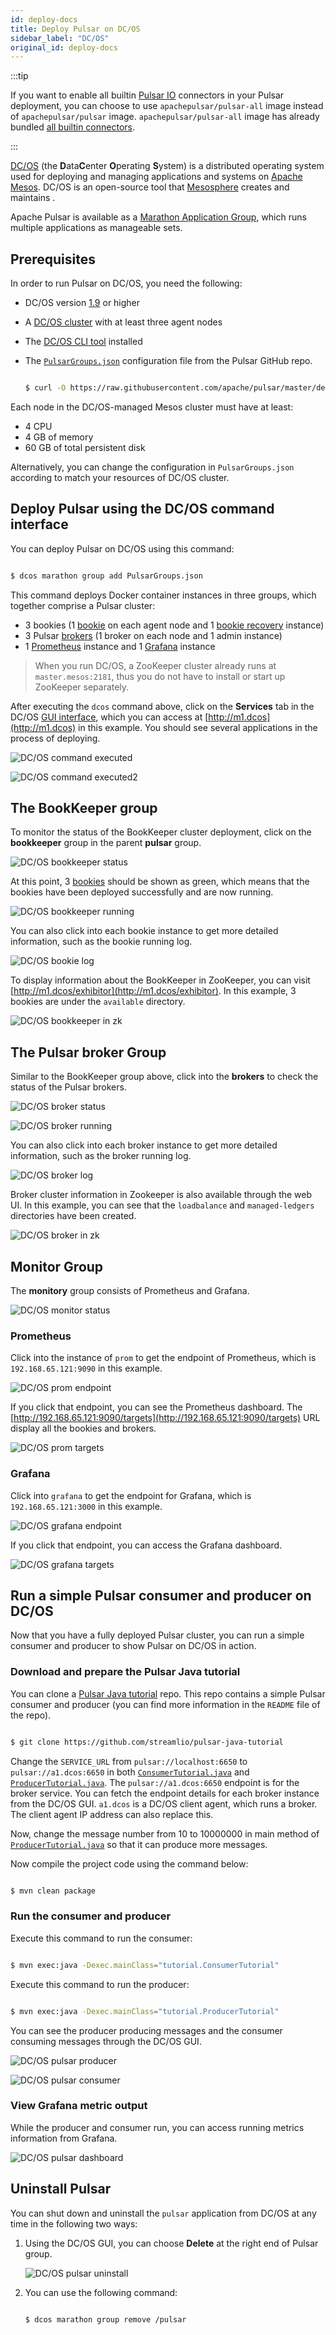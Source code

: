 ```yaml
---
id: deploy-docs
title: Deploy Pulsar on DC/OS
sidebar_label: "DC/OS"
original_id: deploy-docs
---
```


:::tip

If you want to enable all builtin [Pulsar IO](io-overview) connectors in your Pulsar deployment, you can choose to use `apachepulsar/pulsar-all` image instead of
`apachepulsar/pulsar` image. `apachepulsar/pulsar-all` image has already bundled [all builtin connectors](io-overview.md#working-with-connectors).

:::

[DC/OS](https://dcos.io/) (the <strong>D</strong>ata<strong>C</strong>enter <strong>O</strong>perating <strong>S</strong>ystem) is a distributed operating system used for deploying and managing applications and systems on [Apache Mesos](http://mesos.apache.org/). DC/OS is an open-source tool that [Mesosphere](https://mesosphere.com/) creates and maintains .

Apache Pulsar is available as a [Marathon Application Group](https://mesosphere.github.io/marathon/docs/application-groups.html), which runs multiple applications as manageable sets.

## Prerequisites

In order to run Pulsar on DC/OS, you need the following:

* DC/OS version [1.9](https://docs.mesosphere.com/1.9/) or higher
* A [DC/OS cluster](https://docs.mesosphere.com/1.9/installing/) with at least three agent nodes
* The [DC/OS CLI tool](https://docs.mesosphere.com/1.9/cli/install/) installed
* The [`PulsarGroups.json`](https://github.com/apache/pulsar/blob/master/deployment/dcos/PulsarGroups.json) configuration file from the Pulsar GitHub repo.

  ```bash
  
  $ curl -O https://raw.githubusercontent.com/apache/pulsar/master/deployment/dcos/PulsarGroups.json
  
  ```

Each node in the DC/OS-managed Mesos cluster must have at least:

* 4 CPU
* 4 GB of memory
* 60 GB of total persistent disk

Alternatively, you can change the configuration in `PulsarGroups.json` according to match your resources of DC/OS cluster.

## Deploy Pulsar using the DC/OS command interface

You can deploy Pulsar on DC/OS using this command:

```bash

$ dcos marathon group add PulsarGroups.json

```

This command deploys Docker container instances in three groups, which together comprise a Pulsar cluster:

* 3 bookies (1 [bookie](reference-terminology.md#bookie) on each agent node and 1 [bookie recovery](http://bookkeeper.apache.org/docs/latest/admin/autorecovery/) instance)
* 3 Pulsar [brokers](reference-terminology.md#broker) (1 broker on each node and 1 admin instance)
* 1 [Prometheus](http://prometheus.io/) instance and 1 [Grafana](https://grafana.com/) instance


> When you run DC/OS, a ZooKeeper cluster already runs at `master.mesos:2181`, thus you do not have to install or start up ZooKeeper separately.

After executing the `dcos` command above, click on the **Services** tab in the DC/OS [GUI interface](https://docs.mesosphere.com/latest/gui/), which you can access at [http://m1.dcos](http://m1.dcos) in this example. You should see several applications in the process of deploying.

![DC/OS command executed](/assets/dcos_command_execute.png)

![DC/OS command executed2](/assets/dcos_command_execute2.png)

## The BookKeeper group

To monitor the status of the BookKeeper cluster deployment, click on the **bookkeeper** group in the parent **pulsar** group.

![DC/OS bookkeeper status](/assets/dcos_bookkeeper_status.png)

At this point, 3 [bookies](reference-terminology.md#bookie) should be shown as green, which means that the bookies have been deployed successfully and are now running.
 
![DC/OS bookkeeper running](/assets/dcos_bookkeeper_run.png)
 
You can also click into each bookie instance to get more detailed information, such as the bookie running log.

![DC/OS bookie log](/assets/dcos_bookie_log.png)

To display information about the BookKeeper in ZooKeeper, you can visit [http://m1.dcos/exhibitor](http://m1.dcos/exhibitor). In this example, 3 bookies are under the `available` directory.

![DC/OS bookkeeper in zk](/assets/dcos_bookkeeper_in_zookeeper.png)

## The Pulsar broker Group

Similar to the BookKeeper group above, click into the **brokers** to check the status of the Pulsar brokers.

![DC/OS broker status](/assets/dcos_broker_status.png)

![DC/OS broker running](/assets/dcos_broker_run.png)

You can also click into each broker instance to get more detailed information, such as the broker running log.

![DC/OS broker log](/assets/dcos_broker_log.png)

Broker cluster information in Zookeeper is also available through the web UI. In this example, you can see that the `loadbalance` and `managed-ledgers` directories have been created.

![DC/OS broker in zk](/assets/dcos_broker_in_zookeeper.png)

## Monitor Group

The **monitory** group consists of Prometheus and Grafana.

![DC/OS monitor status](/assets/dcos_monitor_status.png)

### Prometheus

Click into the instance of `prom` to get the endpoint of Prometheus, which is `192.168.65.121:9090` in this example.

![DC/OS prom endpoint](/assets/dcos_prom_endpoint.png)

If you click that endpoint, you can see the Prometheus dashboard. The [http://192.168.65.121:9090/targets](http://192.168.65.121:9090/targets) URL display all the bookies and brokers.

![DC/OS prom targets](/assets/dcos_prom_targets.png)

### Grafana

Click into `grafana` to get the endpoint for Grafana, which is `192.168.65.121:3000` in this example.
 
![DC/OS grafana endpoint](/assets/dcos_grafana_endpoint.png)

If you click that endpoint, you can access the Grafana dashboard.

![DC/OS grafana targets](/assets/dcos_grafana_dashboard.png)

## Run a simple Pulsar consumer and producer on DC/OS

Now that you have a fully deployed Pulsar cluster, you can run a simple consumer and producer to show Pulsar on DC/OS in action.

### Download and prepare the Pulsar Java tutorial

You can clone a [Pulsar Java tutorial](https://github.com/streamlio/pulsar-java-tutorial) repo. This repo contains a simple Pulsar consumer and producer (you can find more information in the `README` file of the repo).

```bash

$ git clone https://github.com/streamlio/pulsar-java-tutorial

```

Change the `SERVICE_URL` from `pulsar://localhost:6650` to `pulsar://a1.dcos:6650` in both [`ConsumerTutorial.java`](https://github.com/streamlio/pulsar-java-tutorial/blob/master/src/main/java/tutorial/ConsumerTutorial.java) and [`ProducerTutorial.java`](https://github.com/streamlio/pulsar-java-tutorial/blob/master/src/main/java/tutorial/ProducerTutorial.java).
The `pulsar://a1.dcos:6650` endpoint is for the broker service. You can fetch the endpoint details for each broker instance from the DC/OS GUI. `a1.dcos` is a DC/OS client agent, which runs a broker. The client agent IP address can also replace this.

Now, change the message number from 10 to 10000000 in main method of [`ProducerTutorial.java`](https://github.com/streamlio/pulsar-java-tutorial/blob/master/src/main/java/tutorial/ProducerTutorial.java) so that it can produce more messages.

Now compile the project code using the command below:

```bash

$ mvn clean package

```

### Run the consumer and producer

Execute this command to run the consumer:

```bash

$ mvn exec:java -Dexec.mainClass="tutorial.ConsumerTutorial"

```

Execute this command to run the producer:

```bash

$ mvn exec:java -Dexec.mainClass="tutorial.ProducerTutorial"

```

You can see the producer producing messages and the consumer consuming messages through the DC/OS GUI.

![DC/OS pulsar producer](/assets/dcos_producer.png)

![DC/OS pulsar consumer](/assets/dcos_consumer.png)

### View Grafana metric output

While the producer and consumer run, you can access running metrics information from Grafana.

![DC/OS pulsar dashboard](/assets/dcos_metrics.png)


## Uninstall Pulsar

You can shut down and uninstall the `pulsar` application from DC/OS at any time in the following two ways:

1. Using the DC/OS GUI, you can choose **Delete** at the right end of Pulsar group.

   ![DC/OS pulsar uninstall](/assets/dcos_uninstall.png)

2. You can use the following command:

   ```bash
   
   $ dcos marathon group remove /pulsar
   
   ```

